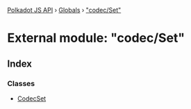 [Polkadot JS API](../README.md) › [Globals](../globals.md) › ["codec/Set"](_codec_set_.md)

# External module: "codec/Set"

## Index

### Classes

* [CodecSet](../classes/_codec_set_.codecset.md)
